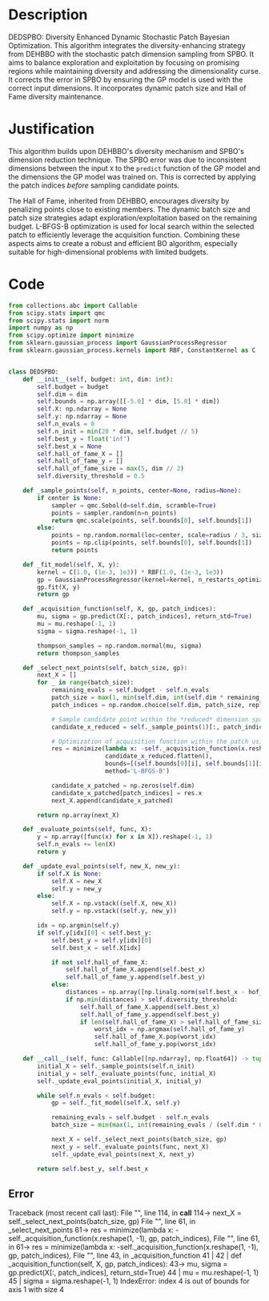 # Description
DEDSPBO: Diversity Enhanced Dynamic Stochastic Patch Bayesian Optimization. This algorithm integrates the diversity-enhancing strategy from DEHBBO with the stochastic patch dimension sampling from SPBO. It aims to balance exploration and exploitation by focusing on promising regions while maintaining diversity and addressing the dimensionality curse. It corrects the error in SPBO by ensuring the GP model is used with the correct input dimensions. It incorporates dynamic patch size and Hall of Fame diversity maintenance.

# Justification
This algorithm builds upon DEHBBO's diversity mechanism and SPBO's dimension reduction technique. The SPBO error was due to inconsistent dimensions between the input `X` to the `predict` function of the GP model and the dimensions the GP model was trained on. This is corrected by applying the patch indices *before* sampling candidate points.

The Hall of Fame, inherited from DEHBBO, encourages diversity by penalizing points close to existing members. The dynamic batch size and patch size strategies adapt exploration/exploitation based on the remaining budget. L-BFGS-B optimization is used for local search within the selected patch to efficiently leverage the acquisition function. Combining these aspects aims to create a robust and efficient BO algorithm, especially suitable for high-dimensional problems with limited budgets.

# Code
```python
from collections.abc import Callable
from scipy.stats import qmc
from scipy.stats import norm
import numpy as np
from scipy.optimize import minimize
from sklearn.gaussian_process import GaussianProcessRegressor
from sklearn.gaussian_process.kernels import RBF, ConstantKernel as C


class DEDSPBO:
    def __init__(self, budget: int, dim: int):
        self.budget = budget
        self.dim = dim
        self.bounds = np.array([[-5.0] * dim, [5.0] * dim])
        self.X: np.ndarray = None
        self.y: np.ndarray = None
        self.n_evals = 0
        self.n_init = min(20 * dim, self.budget // 5)
        self.best_y = float('inf')
        self.best_x = None
        self.hall_of_fame_X = []
        self.hall_of_fame_y = []
        self.hall_of_fame_size = max(5, dim // 2)
        self.diversity_threshold = 0.5

    def _sample_points(self, n_points, center=None, radius=None):
        if center is None:
            sampler = qmc.Sobol(d=self.dim, scramble=True)
            points = sampler.random(n=n_points)
            return qmc.scale(points, self.bounds[0], self.bounds[1])
        else:
            points = np.random.normal(loc=center, scale=radius / 3, size=(n_points, self.dim))
            points = np.clip(points, self.bounds[0], self.bounds[1])
            return points

    def _fit_model(self, X, y):
        kernel = C(1.0, (1e-3, 1e3)) * RBF(1.0, (1e-3, 1e3))
        gp = GaussianProcessRegressor(kernel=kernel, n_restarts_optimizer=5, random_state=42)
        gp.fit(X, y)
        return gp

    def _acquisition_function(self, X, gp, patch_indices):
        mu, sigma = gp.predict(X[:, patch_indices], return_std=True)
        mu = mu.reshape(-1, 1)
        sigma = sigma.reshape(-1, 1)

        thompson_samples = np.random.normal(mu, sigma)
        return thompson_samples

    def _select_next_points(self, batch_size, gp):
        next_X = []
        for _ in range(batch_size):
            remaining_evals = self.budget - self.n_evals
            patch_size = max(1, min(self.dim, int(self.dim * remaining_evals / self.budget) + 1))
            patch_indices = np.random.choice(self.dim, patch_size, replace=False)

            # Sample candidate point within the *reduced* dimension space
            candidate_x_reduced = self._sample_points(1)[:, patch_indices]

            # Optimization of acquisition function within the patch using L-BFGS-B
            res = minimize(lambda x: -self._acquisition_function(x.reshape(1, -1), gp, patch_indices),
                           candidate_x_reduced.flatten(),
                           bounds=[(self.bounds[0][i], self.bounds[1][i]) for i in patch_indices],
                           method='L-BFGS-B')

            candidate_x_patched = np.zeros(self.dim)
            candidate_x_patched[patch_indices] = res.x
            next_X.append(candidate_x_patched)

        return np.array(next_X)

    def _evaluate_points(self, func, X):
        y = np.array([func(x) for x in X]).reshape(-1, 1)
        self.n_evals += len(X)
        return y

    def _update_eval_points(self, new_X, new_y):
        if self.X is None:
            self.X = new_X
            self.y = new_y
        else:
            self.X = np.vstack((self.X, new_X))
            self.y = np.vstack((self.y, new_y))

        idx = np.argmin(self.y)
        if self.y[idx][0] < self.best_y:
            self.best_y = self.y[idx][0]
            self.best_x = self.X[idx]

            if not self.hall_of_fame_X:
                self.hall_of_fame_X.append(self.best_x)
                self.hall_of_fame_y.append(self.best_y)
            else:
                distances = np.array([np.linalg.norm(self.best_x - hof_x) for hof_x in self.hall_of_fame_X])
                if np.min(distances) > self.diversity_threshold:
                    self.hall_of_fame_X.append(self.best_x)
                    self.hall_of_fame_y.append(self.best_y)
                    if len(self.hall_of_fame_X) > self.hall_of_fame_size:
                        worst_idx = np.argmax(self.hall_of_fame_y)
                        self.hall_of_fame_X.pop(worst_idx)
                        self.hall_of_fame_y.pop(worst_idx)

    def __call__(self, func: Callable[[np.ndarray], np.float64]) -> tuple[np.float64, np.array]:
        initial_X = self._sample_points(self.n_init)
        initial_y = self._evaluate_points(func, initial_X)
        self._update_eval_points(initial_X, initial_y)

        while self.n_evals < self.budget:
            gp = self._fit_model(self.X, self.y)

            remaining_evals = self.budget - self.n_evals
            batch_size = min(max(1, int(remaining_evals / (self.dim * 0.1))), 20)

            next_X = self._select_next_points(batch_size, gp)
            next_y = self._evaluate_points(func, next_X)
            self._update_eval_points(next_X, next_y)

        return self.best_y, self.best_x
```
## Error
 Traceback (most recent call last):
  File "<DEDSPBO>", line 114, in __call__
 114->             next_X = self._select_next_points(batch_size, gp)
  File "<DEDSPBO>", line 61, in _select_next_points
  61->             res = minimize(lambda x: -self._acquisition_function(x.reshape(1, -1), gp, patch_indices),
  File "<DEDSPBO>", line 61, in <lambda>
  61->             res = minimize(lambda x: -self._acquisition_function(x.reshape(1, -1), gp, patch_indices),
  File "<DEDSPBO>", line 43, in _acquisition_function
  41 | 
  42 |     def _acquisition_function(self, X, gp, patch_indices):
  43->         mu, sigma = gp.predict(X[:, patch_indices], return_std=True)
  44 |         mu = mu.reshape(-1, 1)
  45 |         sigma = sigma.reshape(-1, 1)
IndexError: index 4 is out of bounds for axis 1 with size 4
